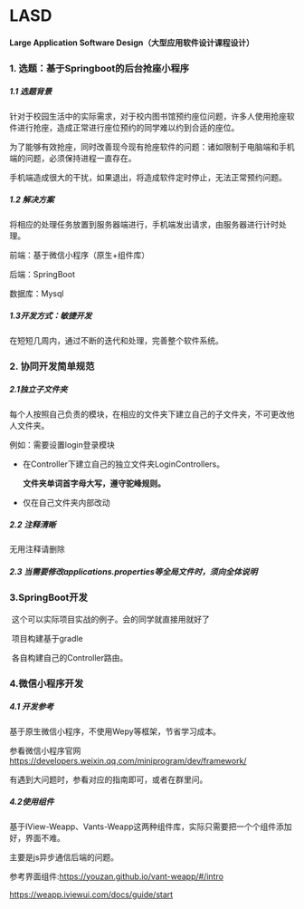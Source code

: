 # LASD

#### Large Application Software Design（大型应用软件设计课程设计）

### 1. 选题：基于Springboot的后台抢座小程序

##### 1.1 选题背景

针对于校园生活中的实际需求，对于校内图书馆预约座位问题，许多人使用抢座软件进行抢座，造成正常进行座位预约的同学难以约到合适的座位。

为了能够有效抢座，同时改善现今现有抢座软件的问题：诸如限制于电脑端和手机端的问题，必须保持进程一直存在。

手机端造成很大的干扰，如果退出，将造成软件定时停止，无法正常预约问题。

##### 1.2 解决方案

将相应的处理任务放置到服务器端进行，手机端发出请求，由服务器进行计时处理。

前端：基于微信小程序（原生+组件库）

后端：SpringBoot

数据库：Mysql

##### 1.3开发方式：敏捷开发

在短短几周内，通过不断的迭代和处理，完善整个软件系统。

### 2. 协同开发简单规范

##### 2.1独立子文件夹

每个人按照自己负责的模块，在相应的文件夹下建立自己的子文件夹，不可更改他人文件夹。

例如：需要设置login登录模块

- 在Controller下建立自己的独立文件夹LoginControllers。

  **文件夹单词首字母大写，遵守驼峰规则。**

- 仅在自己文件夹内部改动

##### 2.2 注释清晰

无用注释请删除

##### 2.3 当需要修改applications.properties等全局文件时，须向全体说明



### 3.SpringBoot开发

​         这个可以实际项目实战的例子。会的同学就直接用就好了

​         项目构建基于gradle

​         各自构建自己的Controller路由。

### 4.微信小程序开发

##### 4.1 开发参考

   基于原生微信小程序，不使用Wepy等框架，节省学习成本。

   参看微信小程序官网<https://developers.weixin.qq.com/miniprogram/dev/framework/>

   有遇到大问题时，参看对应的指南即可，或者在群里问。

##### 4.2使用组件

 基于IView-Weapp、Vants-Weapp这两种组件库，实际只需要把一个个组件添加好，界面不难。

主要是js异步通信后端的问题。

参考界面组件:<https://youzan.github.io/vant-weapp/#/intro>

<https://weapp.iviewui.com/docs/guide/start>

